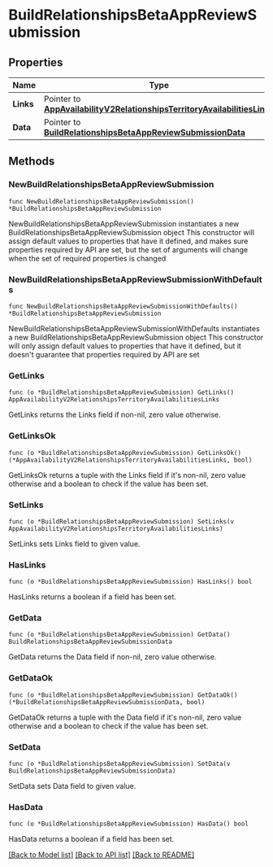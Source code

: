 # BuildRelationshipsBetaAppReviewSubmission

## Properties

Name | Type | Description | Notes
------------ | ------------- | ------------- | -------------
**Links** | Pointer to [**AppAvailabilityV2RelationshipsTerritoryAvailabilitiesLinks**](AppAvailabilityV2RelationshipsTerritoryAvailabilitiesLinks.md) |  | [optional] 
**Data** | Pointer to [**BuildRelationshipsBetaAppReviewSubmissionData**](BuildRelationshipsBetaAppReviewSubmissionData.md) |  | [optional] 

## Methods

### NewBuildRelationshipsBetaAppReviewSubmission

`func NewBuildRelationshipsBetaAppReviewSubmission() *BuildRelationshipsBetaAppReviewSubmission`

NewBuildRelationshipsBetaAppReviewSubmission instantiates a new BuildRelationshipsBetaAppReviewSubmission object
This constructor will assign default values to properties that have it defined,
and makes sure properties required by API are set, but the set of arguments
will change when the set of required properties is changed

### NewBuildRelationshipsBetaAppReviewSubmissionWithDefaults

`func NewBuildRelationshipsBetaAppReviewSubmissionWithDefaults() *BuildRelationshipsBetaAppReviewSubmission`

NewBuildRelationshipsBetaAppReviewSubmissionWithDefaults instantiates a new BuildRelationshipsBetaAppReviewSubmission object
This constructor will only assign default values to properties that have it defined,
but it doesn't guarantee that properties required by API are set

### GetLinks

`func (o *BuildRelationshipsBetaAppReviewSubmission) GetLinks() AppAvailabilityV2RelationshipsTerritoryAvailabilitiesLinks`

GetLinks returns the Links field if non-nil, zero value otherwise.

### GetLinksOk

`func (o *BuildRelationshipsBetaAppReviewSubmission) GetLinksOk() (*AppAvailabilityV2RelationshipsTerritoryAvailabilitiesLinks, bool)`

GetLinksOk returns a tuple with the Links field if it's non-nil, zero value otherwise
and a boolean to check if the value has been set.

### SetLinks

`func (o *BuildRelationshipsBetaAppReviewSubmission) SetLinks(v AppAvailabilityV2RelationshipsTerritoryAvailabilitiesLinks)`

SetLinks sets Links field to given value.

### HasLinks

`func (o *BuildRelationshipsBetaAppReviewSubmission) HasLinks() bool`

HasLinks returns a boolean if a field has been set.

### GetData

`func (o *BuildRelationshipsBetaAppReviewSubmission) GetData() BuildRelationshipsBetaAppReviewSubmissionData`

GetData returns the Data field if non-nil, zero value otherwise.

### GetDataOk

`func (o *BuildRelationshipsBetaAppReviewSubmission) GetDataOk() (*BuildRelationshipsBetaAppReviewSubmissionData, bool)`

GetDataOk returns a tuple with the Data field if it's non-nil, zero value otherwise
and a boolean to check if the value has been set.

### SetData

`func (o *BuildRelationshipsBetaAppReviewSubmission) SetData(v BuildRelationshipsBetaAppReviewSubmissionData)`

SetData sets Data field to given value.

### HasData

`func (o *BuildRelationshipsBetaAppReviewSubmission) HasData() bool`

HasData returns a boolean if a field has been set.


[[Back to Model list]](../README.md#documentation-for-models) [[Back to API list]](../README.md#documentation-for-api-endpoints) [[Back to README]](../README.md)


